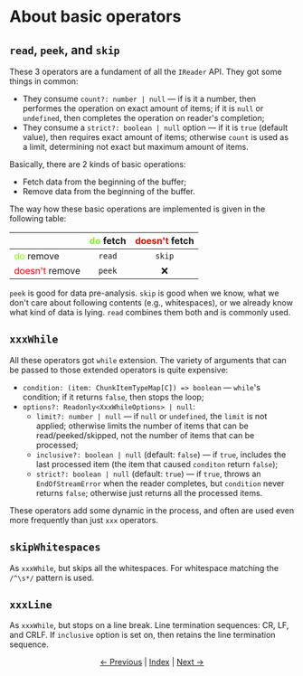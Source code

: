 # About basic operators

## `read`, `peek`, and `skip`

These 3 operators are a fundament of all the `IReader` API. They got some things in common:

- They consume `count?: number | null` — if is it a number, then performes the operation on exact amount of items; if it is `null` or `undefined`, then completes the operation on reader's completion;
- They consume a `strict?: boolean | null` option — if it is `true` (default value), then requires exact amount of items; otherwise `count` is used as a limit, determining not exact but maximum amount of items.

Basically, there are 2 kinds of basic operations:

- Fetch data from the beginning of the buffer;
- Remove data from the beginning of the buffer.

The way how these basic operations are implemented is given in the following table:

| | <span style="color: #7fff00">do</span> fetch | <span style="color: red">doesn't</span> fetch |
| --- | --- | --- |
| <span style="color: #7fff00">do</span> remove | <div style="text-align: center">`read`</div> | <div style="text-align: center">`skip`</div> |
| <span style="color: red">doesn't</span> remove | <div style="text-align: center">`peek`</div> | <div style="text-align: center">❌</div> |

`peek` is good for data pre-analysis. `skip` is good when we know, what we don't care about following contents (e.g., whitespaces), or we already know what kind of data is lying. `read` combines them both and is commonly used.

## `xxxWhile`

All these operators got `while` extension. The variety of arguments that can be passed to those extended operators is quite expensive:

- `condition: (item: ChunkItemTypeMap[C]) => boolean` — `while`'s condition; if it returns `false`, then stops the loop;
- `options?: Readonly<XxxWhileOptions> | null`:
    - `limit?: number | null` — if `null` or `undefined`, the `limit` is not applied; otherwise limits the number of items that can be read/peeked/skipped, not the number of items that can be processed;
    - `inclusive?: boolean | null` (default: `false`) — if `true`, includes the last processed item (the item that caused `conditon` return `false`);
    - `strict?: boolean | null` (default: `true`) — if `true`, throws an `EndOfStreamError` when the reader completes, but `condition` never returns `false`; otherwise just returns all the processed items.

These operators add some dynamic in the process, and often are used even more frequently than just `xxx` operators.

## `skipWhitespaces`

As `xxxWhile`, but skips all the whitespaces. For whitespace matching the `/^\s*/` pattern is used.

## `xxxLine`

As `xxxWhile`, but stops on a line break. Line termination sequences: CR, LF, and CRLF. If `inclusive` option is set on, then retains the line termination sequence.

<div style="text-align: center">
    <a href="https://github.com/retueZe/rx-reader/tree/master/doc/getting_started/3.md">← Previous</a>
    |
    <a href="https://github.com/retueZe/rx-reader/tree/master/doc/README.md">Index</a>
    |
    <a href="https://github.com/retueZe/rx-reader/tree/master/doc/getting_started/5.md">Next →</a>
</div>
